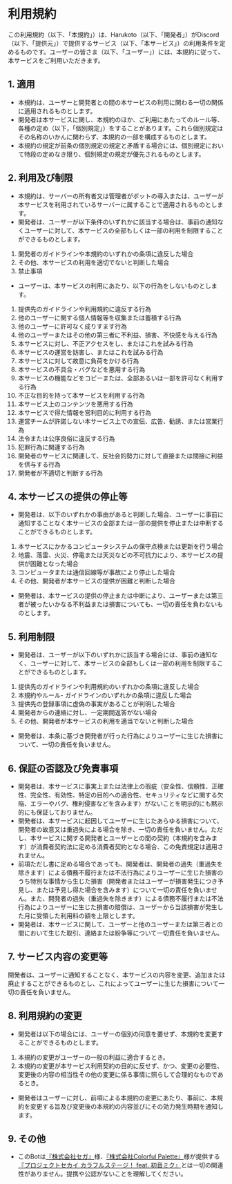 # 利用規約

この利用規約（以下、「本規約」）は、Harukoto（以下、「開発者」）がDiscord（以下、「提供元」）で提供するサービス（以下、「本サービス」）の利用条件を定めるものです。ユーザーの皆さま（以下、「ユーザー」）には、本規約に従って、本サービスをご利用いただきます。

## 1. 適用

- 本規約は、ユーザーと開発者との間の本サービスの利用に関わる一切の関係に適用されるものとします。
- 開発者は本サービスに関し、本規約のほか、ご利用にあたってのルール等、各種の定め（以下，「個別規定」）をすることがあります。これら個別規定はその名称のいかんに関わらず、本規約の一部を構成するものとします。
- 本規約の規定が前条の個別規定の規定と矛盾する場合には、個別規定において特段の定めなき限り、個別規定の規定が優先されるものとします。

## 2. 利用及び制限

- 本規約は、サーバーの所有者又は管理者がボットの導入または、ユーザーが本サービスを利用されているサーバーに属することで適用されるものとします。
- 開発者は、ユーザーが以下条件のいずれかに該当する場合は、事前の通知なくユーザーに対して、本サービスの全部もしくは一部の利用を制限することができるものとします。

1. 開発者のガイドラインや本規約のいずれかの条項に違反した場合
2. その他、本サービスの利用を適切でないと判断した場合
3. 禁止事項

- ユーザーは、本サービスの利用にあたり、以下の行為をしないものとします。

1. 提供先のガイドラインや利用規約に違反する行為
2. 他のユーザーに関する個人情報等を収集または蓄積する行為
3. 他のユーザーに許可なく成りすます行為
4. 他のユーザーまたはその他の第三者に不利益、損害、不快感を与える行為
5. 本サービスに対し、不正アクセスをし、またはこれを試みる行為
6. 本サービスの運営を妨害し、またはこれを試みる行為
7. 本サービスに対して故意に負荷をかける行為
8. 本サービスの不具合・バグなどを悪用する行為
9. 本サービスの機能などをコピーまたは、全部あるいは一部を許可なく利用する行為
10. 不正な目的を持って本サービスを利用する行為
11. 本サービス上のコンテンツを悪用する行為
12. 本サービスで得た情報を営利目的に利用する行為
13. 運営チームが許諾しない本サービス上での宣伝、広告、勧誘、または営業行為
14. 法令または公序良俗に違反する行為
15. 犯罪行為に関連する行為
16. 開発者のサービスに関連して、反社会的勢力に対して直接または間接に利益を供与する行為
17. 開発者が不適切と判断する行為

## 4. 本サービスの提供の停止等

- 開発者は、以下のいずれかの事由があると判断した場合、ユーザーに事前に通知することなく本サービスの全部または一部の提供を停止または中断することができるものとします。

1. 本サービスにかかるコンピュータシステムの保守点検または更新を行う場合
2. 地震、落雷、火災、停電または天災などの不可抗力により、本サービスの提供が困難となった場合
3. コンピュータまたは通信回線等が事故により停止した場合
4. その他、開発者が本サービスの提供が困難と判断した場合

- 開発者は、本サービスの提供の停止または中断により、ユーザーまたは第三者が被ったいかなる不利益または損害についても、一切の責任を負わないものとします。

## 5. 利用制限

- 開発者は、ユーザーが以下のいずれかに該当する場合には、事前の通知なく、ユーザーに対して、本サービスの全部もしくは一部の利用を制限することができるものとします。

1. 提供先のガイドラインや利用規約のいずれかの条項に違反した場合
2. 本規約やルール- ガイドラインのいずれかの条項に違反した場合
3. 提供先の登録事項に虚偽の事実があることが判明した場合
4. 開発者からの連絡に対し、一定期間返答がない場合
5. その他、開発者が本サービスの利用を適当でないと判断した場合

- 開発者は、本条に基づき開発者が行った行為によりユーザーに生じた損害について、一切の責任を負いません。

## 6. 保証の否認及び免責事項

- 開発者は、本サービスに事実上または法律上の瑕疵（安全性、信頼性、正確性、完全性、有効性、特定の目的への適合性、セキュリティなどに関する欠陥、エラーやバグ、権利侵害などを含みます）がないことを明示的にも黙示的にも保証しておりません。
- 開発者は、本サービスに起因してユーザーに生じたあらゆる損害について、開発者の故意又は重過失による場合を除き、一切の責任を負いません。ただし、本サービスに関する開発者とユーザーとの間の契約（本規約を含みます）が消費者契約法に定める消費者契約となる場合、この免責規定は適用されません。
- 前項ただし書に定める場合であっても、開発者は、開発者の過失（重過失を除きます）による債務不履行または不法行為によりユーザーに生じた損害のうち特別な事情から生じた損害（開発者またはユーザーが損害発生につき予見し、または予見し得た場合を含みます）について一切の責任を負いません。また、開発者の過失（重過失を除きます）による債務不履行または不法行為によりユーザーに生じた損害の賠償は、ユーザーから当該損害が発生した月に受領した利用料の額を上限とします。
- 開発者は、本サービスに関して、ユーザーと他のユーザーまたは第三者との間において生じた取引、連絡または紛争等について一切責任を負いません。

## 7. サービス内容の変更等

開発者は、ユーザーに通知することなく、本サービスの内容を変更、追加または廃止することができるものとし、これによってユーザーに生じた損害について一切の責任を負いません。

## 8. 利用規約の変更

- 開発者は以下の場合には、ユーザーの個別の同意を要せず、本規約を変更することができるものとします。

1. 本規約の変更がユーザーの一般の利益に適合するとき。
2. 本規約の変更が本サービス利用契約の目的に反せず、かつ、変更の必要性、変更後の内容の相当性その他の変更に係る事情に照らして合理的なものであるとき。

- 開発者はユーザーに対し、前項による本規約の変更にあたり、事前に、本規約を変更する旨及び変更後の本規約の内容並びにその効力発生時期を通知します。

## 9. その他
- このBotは[『株式会社セガ』](https://sega.co.jp)様、[『株式会社Colorful Palette』](https://colorfulpalette.co.jp/)様が提供する[『プロジェクトセカイ カラフルステージ！ feat. 初音ミク』](https://pjsekai.sega.jp/)とは一切の関連性がありません。提携や公認がないことを理解してください。